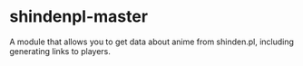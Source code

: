 # shindenpl-master
 A module that allows you to get data about anime from shinden.pl, including generating links to players.
